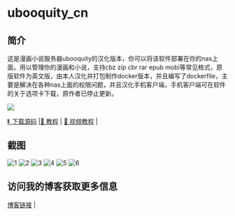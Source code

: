 # ubooquity_cn

## 简介

这是漫画小说服务器ubooquity的汉化版本，你可以将该软件部署在你的nas上面，用以管理你的漫画和小说，支持cbz zip cbr rar epub mobi等常见格式，原版软件为英文版，由本人汉化并打包制作docker版本，并且编写了dockerfile，主要是解决在各种nas上面的权限问题，并且汉化手机客户端，手机客户端可在软件的关于选项卡下载，原作者已停止更新。

[<img src="https://img.shields.io/docker/pulls/dezhao/ubooquity.svg">](https://hub.docker.com/r/dezhao/ubooquity/)

[⏬ 下载源码](https://github.com/uparrows/ubooquity_cn/releases/latest) |[📄 教程](http://yuanfangblog.xyz/technology/236.html) |
[📄 视频教程](https://www.bilibili.com/video/BV1S5411w7Rr) |

## 截图 
![1](https://user-images.githubusercontent.com/38988286/119952549-b7ef9780-bfcf-11eb-8053-468f36fd4f84.png)
![2](https://user-images.githubusercontent.com/38988286/119952573-bde57880-bfcf-11eb-8eee-53767f2de435.png)
![3](https://user-images.githubusercontent.com/38988286/119952591-c2aa2c80-bfcf-11eb-9d65-72a9b1843286.png)
![4](https://user-images.githubusercontent.com/38988286/119952608-c76ee080-bfcf-11eb-9ada-951d72da453e.png)
![5](https://user-images.githubusercontent.com/38988286/119952630-ce95ee80-bfcf-11eb-82fc-ce3592b447b5.png)
![6](https://user-images.githubusercontent.com/38988286/119952650-d48bcf80-bfcf-11eb-864a-b10352d0b087.png)

## 访问我的博客获取更多信息

[博客链接](http://yuanfangblog.xyz) |
